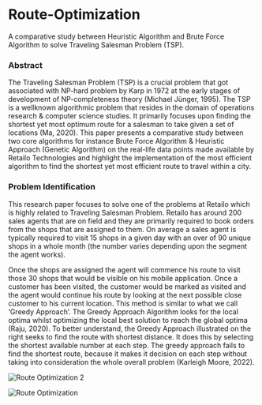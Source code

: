 # Route-Optimization
A comparative study between Heuristic Algorithm and Brute Force Algorithm to solve Traveling Salesman Problem (TSP).

### Abstract
The Traveling Salesman Problem (TSP) is a crucial problem that got associated with NP-hard problem by Karp in 1972 at the early stages of development of NP-completeness theory (Michael Jünger, 1995). The TSP is a wellknown algorithmic problem that resides in the domain of operations research & computer science studies. It primarily focuses upon finding the shortest yet most optimum route for a salesman to take given a set of locations (Ma, 2020). This paper presents a comparative study between two core algorithms for instance Brute Force Algorithm & Heuristic Approach (Genetic Algorithm) on the real-life data points made available by Retailo Technologies and highlight the implementation of the most efficient algorithm to find the shortest yet most efficient route to travel within a city.

### Problem Identification
This research paper focuses to solve one of the problems at Retailo which is highly related to Traveling Salesman Problem. Retailo has around 200 sales agents that are on field and they are primarily required to book orders from the shops that are assigned to them. On average a sales agent is typically required to visit 15 shops in a given day with an over of 90 unique shops in a whole month (the number varies depending upon the segment the agent works).

Once the shops are assigned the agent will commence his route to visit those 30 shops that would be visible on his mobile application. Once a customer has been visited, the customer would be marked as visited and the agent would continue his route by looking at the next possible close customer to his current location. This method is similar to what we call ‘Greedy Approach’. The Greedy Approach Algorithm looks for the local optima whilst optimizing the local best solution to reach the global optima (Raju, 2020). To better understand, the Greedy Approach illustrated on the right seeks to find the route with shortest distance. It does this by selecting the shortest available number at each step. The greedy approach fails to find the shortest route, because it makes it decision on each step without taking into consideration the whole overall problem (Karleigh Moore, 2022). 

![Route Optimization 2](https://github.com/user-attachments/assets/7f003231-2435-469e-85a7-b75eca248f5c)

![Route Optimization](https://github.com/user-attachments/assets/3a8f2b70-2a23-4d0b-a263-c6a7a42e30e6)
